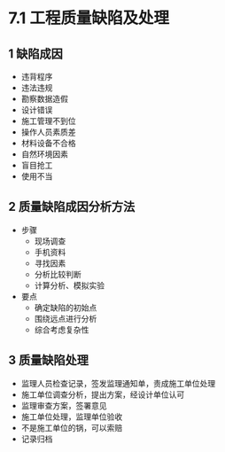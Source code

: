 # 7.1 工程质量缺陷及处理

## 1 缺陷成因

* 违背程序
* 违法违规
* 勘察数据造假
* 设计错误
* 施工管理不到位
* 操作人员素质差
* 材料设备不合格
* 自然环境因素
* 盲目抢工
* 使用不当

## 2 质量缺陷成因分析方法

* 步骤
  * 现场调查
  * 手机资料
  * 寻找因素
  * 分析比较判断
  * 计算分析、模拟实验
* 要点
  * 确定缺陷的初始点
  * 围绕远点进行分析
  * 综合考虑复杂性

## 3 质量缺陷处理

* 监理人员检查记录，签发监理通知单，责成施工单位处理
* 施工单位调查分析，提出方案，经设计单位认可
* 监理审查方案，签署意见
* 施工单位处理，监理单位验收
* 不是施工单位的锅，可以索赔
* 记录归档
